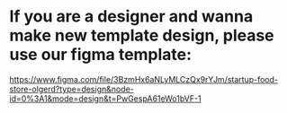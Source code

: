 # If you are a designer and wanna make new template design, please use our figma template:
https://www.figma.com/file/3BzmHx6aNLyMLCzQx9rYJm/startup-food-store-olgerd?type=design&node-id=0%3A1&mode=design&t=PwGespA61eWo1bVF-1
